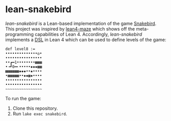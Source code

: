 # lean-snakebird

*lean-snakebird* is a Lean-based implementation of the game [Snakebird](https://store.steampowered.com/app/357300/Snakebird/). This project was inspired by [lean4-maze](https://github.com/dwrensha/lean4-maze) which shows off the meta-programming capabilities of Lean 4. Accordingly, *lean-snakebird* implements a [DSL](Snakebird/Levels/Syntax.lean) in Lean 4 which can be used to define levels of the game:

```lean
def level8 :=
••••••••••••••◎•
••••••••••••••••
••┏━1••••••••▦▦▦
•╺┛0━╸•••••✸✸✸▦▦
▦▦▦▦▦▦✸✸✸••✸••••
•▦▦▦▦▦••✸✸▦✸••••
••••••••••••••••
••••••••••••••••
∼∼∼∼∼∼∼∼∼∼∼∼∼∼∼∼
```

To run the game:

1. Clone this repository.
2. Run `lake exec snakebird`.
